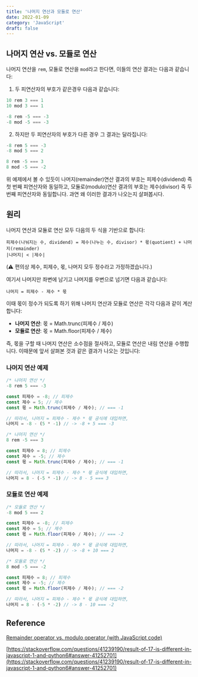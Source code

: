 ```yaml
---
title: '나머지 연산과 모듈로 연산'
date: 2022-01-09
category: 'JavaScript'
draft: false
---
```


## 나머지 연산 vs. 모듈로 연산

나머지 연산을 `rem`, 모듈로 연산을 `mod`라고 한다면, 이들의 연산 결과는 다음과 같습니다:

1. 두 피연산자의 부호가 같은경우 다음과 같습니다:

```js
10 rem 3 === 1
10 mod 3 === 1

-8 rem -5 === -3
-8 mod -5 === -3
```

2. 하지만 두 피연산자의 부호가 다른 경우 그 결과는 달라집니다:

```js
-8 rem 5 === -3
-8 mod 5 === 2

8 rem -5 === 3
8 mod -5 === -2
```

위 예제에서 볼 수 있듯이 나머지(remainder)연산 결과의 부호는 피제수(dividend) 즉 첫 번째 피연산자와 동일하고, 모듈로(modulo)연산 결과의 부호는 제수(divisor) 즉 두 번째 피연산자와 동일합니다. 과연 왜 이러한 결과가 나오는지 살펴봅시다.

## 원리

나머지 연산과 모듈로 연산 모두 다음의 두 식을 기반으로 합니다:

```
피제수(나눠지는 수, dividend) = 제수(나누는 수, divisor) * 몫(quotient) + 나머지(remainder)
|나머지| < |제수|
```

(⚠️ 편의상 제수, 피제수, 몫, 나머지 모두 정수라고 가정하겠습니다.)

여기서 나머지만 좌변에 남기고 나머지를 우변으로 넘기면 다음과 같습니다:

```
나머지 = 피제수 - 제수 * 몫
```

이때 몫이 정수가 되도록 하기 위해 나머지 연산과 모듈로 연산은 각각 다음과 같이 계산합니다:

- **나머지 연산**: 몫 = Math.trunc(피제수 / 제수)
- **모듈로 연산**: 몫 = Math.floor(피제수 / 제수)

즉, 몫을 구할 때 나머지 연산은 소수점을 절사하고, 모듈로 연산은 내림 연산을 수행합니다. 이때문에 앞서 살펴본 것과 같은 결과가 나오는 것입니다:

### 나머지 연산 예제

```js
/* 나머지 연산 */
-8 rem 5 === -3

const 피제수 = -8; // 피제수
const 제수 = 5; // 제수
const 몫 = Math.trunc(피제수 / 제수); // === -1

// 따라서, 나머지 = 피제수 - 제수 * 몫 공식에 대입하면,
나머지 = -8 - (5 * -1) // -> -8 + 5 === -3
```

```js
/* 나머지 연산 */
8 rem -5 === 3

const 피제수 = 8; // 피제수
const 제수 = -5; // 제수
const 몫 = Math.trunc(피제수 / 제수); // === -1

// 따라서, 나머지 = 피제수 - 제수 * 몫 공식에 대입하면,
나머지 = 8 - (-5 * -1) // -> 8 - 5 === 3
```

### 모듈로 연산 예제

```js
/* 모듈로 연산 */
-8 mod 5 === 2

const 피제수 = -8; // 피제수
const 제수 = 5; // 제수
const 몫 = Math.floor(피제수 / 제수); // === -2

// 따라서, 나머지 = 피제수 - 제수 * 몫 공식에 대입하면,
나머지 = -8 - (5 * -2) // -> -8 + 10 === 2
```

```js
/* 모듈로 연산 */
8 mod -5 === -2

const 피제수 = 8; // 피제수
const 제수 = -5; // 제수
const 몫 = Math.floor(피제수 / 제수); // === -2

// 따라서, 나머지 = 피제수 - 제수 * 몫 공식에 대입하면,
나머지 = 8 - (-5 * -2) // -> 8 - 10 === -2
```

## Reference

[Remainder operator vs. modulo operator (with JavaScript code)](https://2ality.com/2019/08/remainder-vs-modulo.html)

[https://stackoverflow.com/questions/41239190/result-of-17-is-different-in-javascript-1-and-python6#answer-41252701](https://stackoverflow.com/questions/41239190/result-of-17-is-different-in-javascript-1-and-python6#answer-41252701)